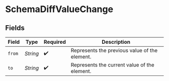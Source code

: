 # SchemaDiffValueChange


## Fields

| Field                                         | Type                                          | Required                                      | Description                                   |
| --------------------------------------------- | --------------------------------------------- | --------------------------------------------- | --------------------------------------------- |
| `from`                                        | *String*                                      | :heavy_check_mark:                            | Represents the previous value of the element. |
| `to`                                          | *String*                                      | :heavy_check_mark:                            | Represents the current value of the element.  |